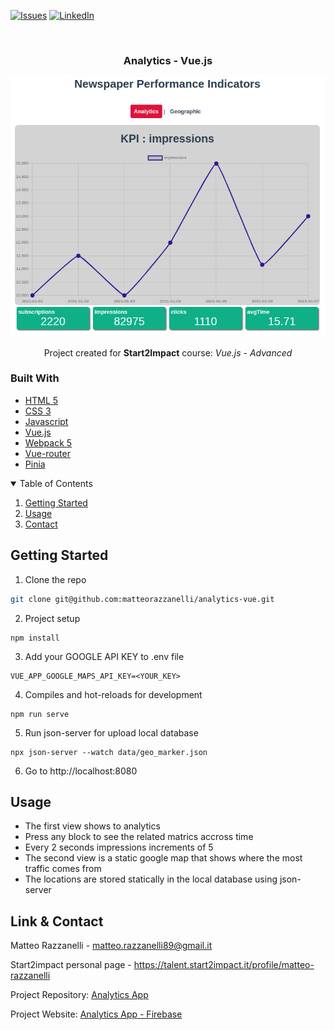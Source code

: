 [![Issues][issues-shield]][issues-url]
[![LinkedIn][linkedin-shield]][linkedin-url]

<!-- PROJECT LOGO -->
<br />
<div align="center">
  <h3 align="center">Analytics - Vue.js</h3>
  <img src="app.png" alt="Screenshot">
  <p align="center">Project created for <strong>Start2Impact</strong> course: <em>Vue.js - Advanced</em></p>
</div>

### Built With

* [HTML 5](https://developer.mozilla.org/en-US/docs/Glossary/HTML)
* [CSS 3](https://developer.mozilla.org/en-US/docs/Web/CSS)
* [Javascript](https://developer.mozilla.org/en-US/docs/Web/JavaScript?retiredLocale=it)
* [Vue.js](https://vuejs.org/)
* [Webpack 5](https://webpack.js.org/blog/2020-10-10-webpack-5-release/)
* [Vue-router](https://router.vuejs.org/)
* [Pinia](https://pinia.vuejs.org/)

<!-- TABLE OF CONTENTS -->
<details open="open">
  <summary>Table of Contents</summary>
  <ol>
    <li><a href="#getting-started">Getting Started</a></li>
    <li><a href="#usage">Usage</a></li>
    <li><a href="#contact">Contact</a></li>
  </ol>
</details>

<!-- GETTING STARTED -->
## Getting Started

1. Clone the repo

```sh
git clone git@github.com:matteorazzanelli/analytics-vue.git
```

2. Project setup
```
npm install
```

3. Add your GOOGLE API KEY to .env file
```
VUE_APP_GOOGLE_MAPS_API_KEY=<YOUR_KEY>
```

4. Compiles and hot-reloads for development
```
npm run serve
```

5. Run json-server for upload local database
```
npx json-server --watch data/geo_marker.json
```

6. Go to http://localhost:8080

<!-- USAGE -->
## Usage

- The first view shows to analytics
- Press any block to see the related matrics accross time
- Every 2 seconds impressions increments of 5
- The second view is a static google map that shows where the most traffic comes from
- The locations are stored statically in the local database using json-server

<!-- CONTACT -->
## Link & Contact

Matteo Razzanelli - matteo.razzanelli89@gmail.it

Start2impact personal page - https://talent.start2impact.it/profile/matteo-razzanelli

Project Repository: [Analytics App](https://github.com/matteorazzanelli/analytics-vue)

Project Website:  [Analytics App - Firebase](https://analytics-vuejs-app.web.app/)

<!-- MARKDOWN LINKS & IMAGES -->
[issues-shield]: https://img.shields.io/github/issues/matteorazzanelli/analytics-vue/repo.svg?style=for-the-badge
[issues-url]: https://github.com/matteorazzanelli/analytics-vue/issues
[linkedin-shield]: https://img.shields.io/badge/-LinkedIn-black.svg?style=for-the-badge&logo=linkedin&colorB=555
[linkedin-url]: https://www.linkedin.com/in/matteo-razzanelli/